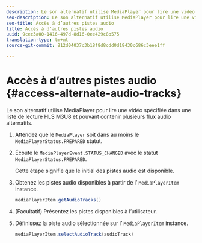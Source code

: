 ```yaml
---
description: Le son alternatif utilise MediaPlayer pour lire une vidéo spécifiée dans une liste de lecture HLS M3U8 et pouvant contenir plusieurs flux audio alternatifs.
seo-description: Le son alternatif utilise MediaPlayer pour lire une vidéo spécifiée dans une liste de lecture HLS M3U8 et pouvant contenir plusieurs flux audio alternatifs.
seo-title: Accès à d’autres pistes audio
title: Accès à d’autres pistes audio
uuid: 9cec3a00-1416-497d-8d16-0ee429c8b575
translation-type: tm+mt
source-git-commit: 812d04037c3b18f8d8cdd0d18430c686c3eee1ff

---
```



# Accès à d’autres pistes audio {#access-alternate-audio-tracks}

Le son alternatif utilise MediaPlayer pour lire une vidéo spécifiée dans une liste de lecture HLS M3U8 et pouvant contenir plusieurs flux audio alternatifs.

1. Attendez que le `MediaPlayer` soit dans au moins le `MediaPlayerStatus.PREPARED` statut.
1. Écoute le `MediaPlayerEvent.STATUS_CHANGED` avec le statut `MediaPlayerStatus.PREPARED`.

   Cette étape signifie que le  initial des pistes audio est disponible.

1. Obtenez les pistes audio disponibles à partir de l’ `MediaPlayerItem` instance.

   ```java
   mediaPlayerItem.getAudioTracks()
   ```

1. (Facultatif) Présentez les pistes disponibles à l’utilisateur.
1. Définissez la piste audio sélectionnée sur l’ `MediaPlayerItem` instance.

   ```java
   mediaPlayerItem.selectAudioTrack(audioTrack)
   ```

